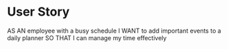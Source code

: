 # User Story

AS AN employee with a busy schedule
I WANT to add important events to a daily planner
SO THAT I can manage my time effectively
